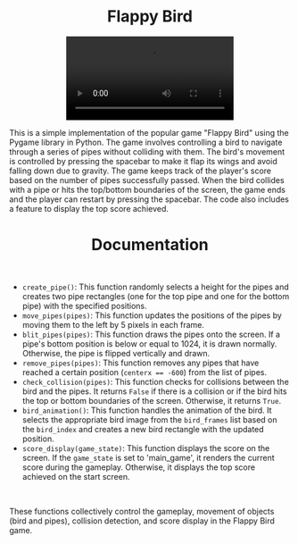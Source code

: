 <h1 align="center">Flappy Bird</h1>
<div align="center">
  <video src="https://github.com/tejaspundlik/flappy-bird/assets/101443790/40d2d668-a620-4e8c-acc3-95ba85bd1584" />
</div>
<p>This is a simple implementation of the popular game "Flappy Bird" using the Pygame library in Python. The game involves controlling a bird to navigate through a series of pipes without colliding with them. The bird's movement is controlled by pressing the spacebar to make it flap its wings and avoid falling down due to gravity. The game keeps track of the player's score based on the number of pipes successfully passed. When the bird collides with a pipe or hits the top/bottom boundaries of the screen, the game ends and the player can restart by pressing the spacebar. The code also includes a feature to display the top score achieved.</p>
<h1 align="center">Documentation</h1>
<br/>
<ul>
  <li><code>create_pipe()</code>: This function randomly selects a height for the pipes and creates two pipe rectangles (one for the top pipe and one for the bottom pipe) with the specified positions.</li>
  <li><code>move_pipes(pipes)</code>: This function updates the positions of the pipes by moving them to the left by 5 pixels in each frame.</li>
  <li><code>blit_pipes(pipes)</code>: This function draws the pipes onto the screen. If a pipe's bottom position is below or equal to 1024, it is drawn normally. Otherwise, the pipe is flipped vertically and drawn.</li>
  <li><code>remove_pipes(pipes)</code>: This function removes any pipes that have reached a certain position (<code>centerx == -600</code>) from the list of pipes.</li>
  <li><code>check_collision(pipes)</code>: This function checks for collisions between the bird and the pipes. It returns <code>False</code> if there is a collision or if the bird hits the top or bottom boundaries of the screen. Otherwise, it returns <code>True</code>.</li>
  <li><code>bird_animation()</code>: This function handles the animation of the bird. It selects the appropriate bird image from the <code>bird_frames</code> list based on the <code>bird_index</code> and creates a new bird rectangle with the updated position.</li>
  <li><code>score_display(game_state)</code>: This function displays the score on the screen. If the <code>game_state</code> is set to 'main_game', it renders the current score during the gameplay. Otherwise, it displays the top score achieved on the start screen.</li>
</ul>
<br/>
<p>These functions collectively control the gameplay, movement of objects (bird and pipes), collision detection, and score display in the Flappy Bird game.</p>
